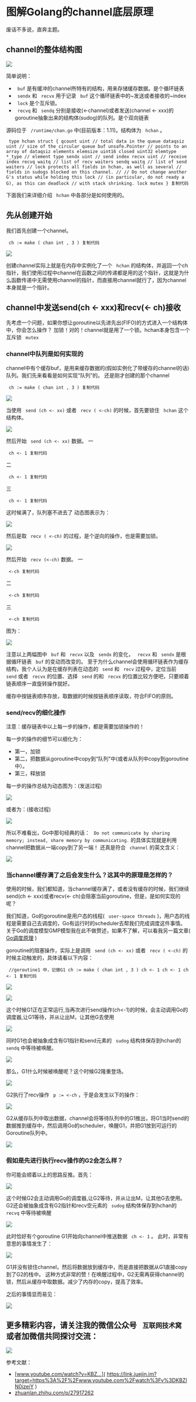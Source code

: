 # 图解Golang的channel底层原理 #

废话不多说，直奔主题。

## channel的整体结构图 ##

![](https://user-gold-cdn.xitu.io/2019/4/14/16a1c42b1b52ab08?imageView2/0/w/1280/h/960/ignore-error/1)

简单说明：

* ` buf` 是有缓冲的channel所特有的结构，用来存储缓存数据。是个循环链表
* ` sendx` 和 ` recvx` 用于记录 ` buf` 这个循环链表中的~发送或者接收的~index
* ` lock` 是个互斥锁。
* ` recvq` 和 ` sendq` 分别是接收(<-channel)或者发送(channel <- xxx)的goroutine抽象出来的结构体(sudog)的队列。是个双向链表

源码位于 ` /runtime/chan.go` 中(目前版本：1.11)。结构体为 ` hchan` 。

` type hchan struct { qcount uint // total data in the queue dataqsiz uint // size of the circular queue buf unsafe.Pointer // points to an array of dataqsiz elements elemsize uint16 closed uint32 elemtype *_type // element type sendx uint // send index recvx uint // receive index recvq waitq // list of recv waiters sendq waitq // list of send waiters // lock protects all fields in hchan, as well as several // fields in sudogs blocked on this channel. // // Do not change another G's status while holding this lock // (in particular, do not ready a G), as this can deadlock // with stack shrinking. lock mutex } 复制代码`

下面我们来详细介绍 ` hchan` 中各部分是如何使用的。

## 先从创建开始 ##

我们首先创建一个channel。

` ch := make ( chan int , 3 ) 复制代码`

![](https://user-gold-cdn.xitu.io/2019/4/14/16a1c42b1b6f96fc?imageView2/0/w/1280/h/960/ignore-error/1)

创建channel实际上就是在内存中实例化了一个 ` hchan` 的结构体，并返回一个ch指针，我们使用过程中channel在函数之间的传递都是用的这个指针，这就是为什么函数传递中无需使用channel的指针，而直接用channel就行了，因为channel本身就是一个指针。

## channel中发送send(ch <- xxx)和recv(<- ch)接收 ##

先考虑一个问题，如果你想让goroutine以先进先出(FIFO)的方式进入一个结构体中，你会怎么操作？ 加锁！对的！channel就是用了一个锁。hchan本身包含一个互斥锁 ` mutex`

### channel中队列是如何实现的 ###

channel中有个缓存buf，是用来缓存数据的(假如实例化了带缓存的channel的话)队列。我们先来看看是如何实现“队列”的。 还是刚才创建的那个channel

` ch := make ( chan int , 3 ) 复制代码`

![](https://user-gold-cdn.xitu.io/2019/4/14/16a1c42b1cde7276?imageView2/0/w/1280/h/960/ignore-error/1)

当使用 ` send (ch <- xx)` 或者 ` recv ( <-ch)` 的时候，首先要锁住 ` hchan` 这个结构体。

![](https://user-gold-cdn.xitu.io/2019/4/14/16a1c42b1d501497?imageView2/0/w/1280/h/960/ignore-error/1)

然后开始 ` send (ch <- xx)` 数据。 一

` ch <- 1 复制代码`

二

` ch <- 1 复制代码`

三

` ch <- 1 复制代码`

这时候满了，队列塞不进去了 动态图表示为：

![](https://user-gold-cdn.xitu.io/2019/4/14/16a1c42b1d1b2a18?imageslim)

然后是取 ` recv ( <-ch)` 的过程，是个逆向的操作，也是需要加锁。

![](https://user-gold-cdn.xitu.io/2019/4/14/16a1c42b1d6c9e89?imageView2/0/w/1280/h/960/ignore-error/1)

然后开始 ` recv (<-ch)` 数据。 一

` <-ch 复制代码`

二

` <-ch 复制代码`

三

` <-ch 复制代码`

图为：

![](https://user-gold-cdn.xitu.io/2019/4/14/16a1c42c0265625b?imageslim)

注意以上两幅图中 ` buf` 和 ` recvx` 以及 ` sendx` 的变化， ` recvx` 和 ` sendx` 是根据循环链表 ` buf` 的变动而改变的。 至于为什么channel会使用循环链表作为缓存结构，我个人认为是在缓存列表在动态的 ` send` 和 ` recv` 过程中，定位当前 ` send` 或者 ` recvx` 的位置、选择 ` send` 的和 ` recvx` 的位置比较方便吧，只要顺着链表顺序一直旋转操作就好。

缓存中按链表顺序存放，取数据的时候按链表顺序读取，符合FIFO的原则。

### send/recv的细化操作 ###

注意：缓存链表中以上每一步的操作，都是需要加锁操作的！

每一步的操作的细节可以细化为：

* 第一，加锁
* 第二，把数据从goroutine中copy到“队列”中(或者从队列中copy到goroutine中）。
* 第三，释放锁

每一步的操作总结为动态图为：(发送过程)

![](https://user-gold-cdn.xitu.io/2019/4/14/16a1c42c18219683?imageslim)

或者为：(接收过程)

![](https://user-gold-cdn.xitu.io/2019/4/14/16a1c42c1e49b4ab?imageslim)

所以不难看出，Go中那句经典的话： ` Do not communicate by sharing memory; instead, share memory by communicating.` 的具体实现就是利用channel把数据从一端copy到了另一端！ 还真是符合 ` channel` 的英文含义：

![](https://user-gold-cdn.xitu.io/2019/4/14/16a1c42c4eff6a3f?imageslim)

### 当channel缓存满了之后会发生什么？这其中的原理是怎样的？ ###

使用的时候，我们都知道，当channel缓存满了，或者没有缓存的时候，我们继续send(ch <- xxx)或者recv(<- ch)会阻塞当前goroutine，但是，是如何实现的呢？

我们知道，Go的goroutine是用户态的线程( ` user-space threads` )，用户态的线程是需要自己去调度的，Go有运行时的scheduler去帮我们完成调度这件事情。关于Go的调度模型GMP模型我在此不做赘述，如果不了解，可以看我另一篇文章( [Go调度原理]( https://link.juejin.im?target=https%3A%2F%2Fi6448038.github.io%2F2017%2F12%2F04%2Fgolang-concurrency-principle%2F ) )

goroutine的阻塞操作，实际上是调用 ` send (ch <- xx)` 或者 ` recv ( <-ch)` 的时候主动触发的，具体请看以下内容：

` //goroutine1 中，记做G1 ch := make ( chan int , 3 ) ch <- 1 ch <- 1 ch <- 1 复制代码`

![](https://user-gold-cdn.xitu.io/2019/4/14/16a1c42c655f26fa?imageView2/0/w/1280/h/960/ignore-error/1)

![](https://user-gold-cdn.xitu.io/2019/4/14/16a1c42c7e0fa6b0?imageView2/0/w/1280/h/960/ignore-error/1)

这个时候G1正在正常运行,当再次进行send操作(ch<-1)的时候，会主动调用Go的调度器,让G1等待，并从让出M，让其他G去使用

![](https://user-gold-cdn.xitu.io/2019/4/14/16a1c42cdb898891?imageView2/0/w/1280/h/960/ignore-error/1)

同时G1也会被抽象成含有G1指针和send元素的 ` sudog` 结构体保存到hchan的 ` sendq` 中等待被唤醒。

![](https://user-gold-cdn.xitu.io/2019/4/14/16a1c42c806cd876?imageslim)

那么，G1什么时候被唤醒呢？这个时候G2隆重登场。

![](https://user-gold-cdn.xitu.io/2019/4/14/16a1c42cf9b7a64b?imageView2/0/w/1280/h/960/ignore-error/1)

G2执行了recv操作 ` p := <-ch` ，于是会发生以下的操作：

![](https://user-gold-cdn.xitu.io/2019/4/14/16a1c42d08bb757a?imageslim)

G2从缓存队列中取出数据，channel会将等待队列中的G1推出，将G1当时send的数据推到缓存中，然后调用Go的scheduler，唤醒G1，并把G1放到可运行的Goroutine队列中。

![](https://user-gold-cdn.xitu.io/2019/4/14/16a1c42d0cad71b9?imageslim)

### 假如是先进行执行recv操作的G2会怎么样？ ###

你可能会顺着以上的思路反推。首先：

![](https://user-gold-cdn.xitu.io/2019/4/14/16a1c42d3ba03093?imageView2/0/w/1280/h/960/ignore-error/1)

这个时候G2会主动调用Go的调度器,让G2等待，并从让出M，让其他G去使用。 G2还会被抽象成含有G2指针和recv空元素的 ` sudog` 结构体保存到hchan的 ` recvq` 中等待被唤醒

![](https://user-gold-cdn.xitu.io/2019/4/14/16a1c42d58ad1148?imageslim)

此时恰好有个goroutine G1开始向channel中推送数据 ` ch <- 1` 。 此时，非常有意思的事情发生了：

![](https://user-gold-cdn.xitu.io/2019/4/14/16a1c42ddfc04314?imageslim)

G1并没有锁住channel，然后将数据放到缓存中，而是直接把数据从G1直接copy到了G2的栈中。 这种方式非常的赞！在唤醒过程中，G2无需再获得channel的锁，然后从缓存中取数据。减少了内存的copy，提高了效率。

之后的事情显而易见：

![](https://user-gold-cdn.xitu.io/2019/4/14/16a1c42e5df40117?imageslim)

## 更多精彩内容，请关注我的微信公众号 ` 互联网技术窝` 或者加微信共同探讨交流： ##

![](https://user-gold-cdn.xitu.io/2019/4/14/16a1b4c4f0f592f1?imageView2/0/w/1280/h/960/ignore-error/1)

参考文献：

* [www.youtube.com/watch?v=KBZ…]( https://link.juejin.im?target=https%3A%2F%2Fwww.youtube.com%2Fwatch%3Fv%3DKBZlN0izeiY )
* [zhuanlan.zhihu.com/p/27917262]( https://link.juejin.im?target=https%3A%2F%2Fzhuanlan.zhihu.com%2Fp%2F27917262 )